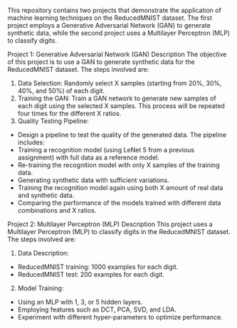 This repository contains two projects that demonstrate the application of machine learning techniques on the ReducedMNIST dataset. The first project employs a Generative Adversarial Network (GAN) to generate synthetic data, while the second project uses a Multilayer Perceptron (MLP) to classify digits.

Project 1: Generative Adversarial Network (GAN)
Description
The objective of this project is to use a GAN to generate synthetic data for the ReducedMNIST dataset. 
The steps involved are:
1. Data Selection: Randomly select X samples (starting from 20%, 30%, 40%, and 50%) of each digit.
2. Training the GAN: Train a GAN network to generate new samples of each digit using the selected X samples. This process will be repeated four times for the different X ratios.
3. Quality Testing Pipeline:
 - Design a pipeline to test the quality of the generated data. The pipeline includes:
  - Training a recognition model (using LeNet 5 from a previous assignment) with full data as a reference model.
  - Re-training the recognition model with only X samples of the training data.
  - Generating synthetic data with sufficient variations.
  - Training the recognition model again using both X amount of real data and synthetic data.
  - Comparing the performance of the models trained with different data combinations and X ratios.


Project 2: Multilayer Perceptron (MLP)
Description
This project uses a Multilayer Perceptron (MLP) to classify digits in the ReducedMNIST dataset. 
The steps involved are:
1. Data Description:
 - ReducedMNIST training: 1000 examples for each digit.
 - ReducedMNIST test: 200 examples for each digit.
2. Model Training:
 - Using an MLP with 1, 3, or 5 hidden layers.
 - Employing features such as DCT, PCA, SVD, and LDA.
 - Experiment with different hyper-parameters to optimize performance.

